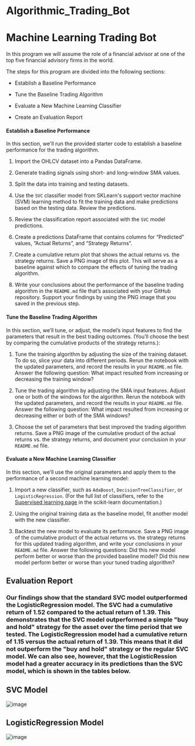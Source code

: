 # Algorithmic_Trading_Bot

# Machine Learning Trading Bot

In this program we will assume the role of a financial advisor at one of the top five financial advisory firms in the world. 

The steps for this program are divided into the following sections:

* Establish a Baseline Performance

* Tune the Baseline Trading Algorithm

* Evaluate a New Machine Learning Classifier

* Create an Evaluation Report

#### Establish a Baseline Performance

In this section, we'll run the provided starter code to establish a baseline performance for the trading algorithm. 

1. Import the OHLCV dataset into a Pandas DataFrame.

2. Generate trading signals using short- and long-window SMA values. 

3. Split the data into training and testing datasets.

4. Use the `SVC` classifier model from SKLearn's support vector machine (SVM) learning method to fit the training data and make predictions based on the testing data. Review the predictions.

5. Review the classification report associated with the `SVC` model predictions. 

6. Create a predictions DataFrame that contains columns for “Predicted” values, “Actual Returns”, and “Strategy Returns”.

7. Create a cumulative return plot that shows the actual returns vs. the strategy returns. Save a PNG image of this plot. This will serve as a baseline against which to compare the effects of tuning the trading algorithm.

8. Write your conclusions about the performance of the baseline trading algorithm in the `README.md` file that’s associated with your GitHub repository. Support your findings by using the PNG image that you saved in the previous step.

#### Tune the Baseline Trading Algorithm

In this section, we’ll tune, or adjust, the model’s input features to find the parameters that result in the best trading outcomes. (You’ll choose the best by comparing the cumulative products of the strategy returns.):

1. Tune the training algorithm by adjusting the size of the training dataset. To do so, slice your data into different periods. Rerun the notebook with the updated parameters, and record the results in your `README.md` file. Answer the following question: What impact resulted from increasing or decreasing the training window?

2. Tune the trading algorithm by adjusting the SMA input features. Adjust one or both of the windows for the algorithm. Rerun the notebook with the updated parameters, and record the results in your `README.md` file. Answer the following question: What impact resulted from increasing or decreasing either or both of the SMA windows?

3. Choose the set of parameters that best improved the trading algorithm returns. Save a PNG image of the cumulative product of the actual returns vs. the strategy returns, and document your conclusion in your `README.md` file.

#### Evaluate a New Machine Learning Classifier

In this section, we’ll use the original parameters and apply them to the performance of a second machine learning model:

1. Import a new classifier, such as `AdaBoost`, `DecisionTreeClassifier`, or `LogisticRegression`. (For the full list of classifiers, refer to the [Supervised learning page](https://scikit-learn.org/stable/supervised_learning.html) in the scikit-learn documentation.)

2. Using the original training data as the baseline model, fit another model with the new classifier.

3. Backtest the new model to evaluate its performance. Save a PNG image of the cumulative product of the actual returns vs. the strategy returns for this updated trading algorithm, and write your conclusions in your `README.md` file. Answer the following questions: Did this new model perform better or worse than the provided baseline model? Did this new model perform better or worse than your tuned trading algorithm?

## Evaluation Report

### Our findings show that the standard SVC model outperformed the LogisticRegression model.  The SVC had a cumulative return of 1.52 compared to the actual return of 1.39.  This demonstrates that the SVC model outperformed a simple "buy and hold" strategy for the asset over the time period that we tested.  The LogisticRegression model had a cumulative return of 1.15 versus the actual return of 1.39.  This means that it did not outperform the "buy and hold" strategy or the regular SVC model.  We can also see, however, that the LogisticRession model had a greater accuracy in its predictions than the SVC model, which is shown in the tables below.

## SVC Model
![image](https://user-images.githubusercontent.com/96210633/172035241-ba27e021-9dae-4556-84ba-db2d8f5d767c.png)

## LogisticRegression Model
![image](https://user-images.githubusercontent.com/96210633/172035261-405607b6-5966-4189-8b5d-1f427fcf4cb0.png)
